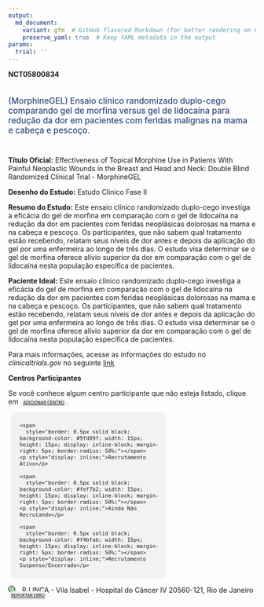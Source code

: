 ```yaml
---
output: 
  md_document:
    variant: gfm  # GitHub-flavored Markdown (for better rendering on GitHub)
    preserve_yaml: true  # Keep YAML metadata in the output
params:
  trial: ''
---
```


**NCT05800834**

<div style="padding: 5px 5px 5px 0px; font-size: 1.20em; font-weight: 500; color: #2E4A7F; text-align: left; margin-bottom: 20px">

(MorphineGEL) Ensaio clínico randomizado duplo-cego comparando gel de
morfina versus gel de lidocaína para redução da dor em pacientes com
feridas malignas na mama e cabeça e pescoço.

</div>

**Título Oficial:** Effectiveness of Topical Morphine Use in Patients
With Painful Neoplastic Wounds in the Breast and Head and Neck: Double
Blind Randomized Clinical Trial - MorphineGEL

**Desenho do Estudo:** Estudo Clinico Fase II

**Resumo do Estudo:** Este ensaio clínico randomizado duplo-cego
investiga a eficácia do gel de morfina em comparação com o gel de
lidocaína na redução da dor em pacientes com feridas neoplásicas
dolorosas na mama e na cabeça e pescoço. Os participantes, que não sabem
qual tratamento estão recebendo, relatam seus níveis de dor antes e
depois da aplicação do gel por uma enfermeira ao longo de três dias. O
estudo visa determinar se o gel de morfina oferece alívio superior da
dor em comparação com o gel de lidocaína nesta população específica de
pacientes.

**Paciente Ideal:** Este ensaio clínico randomizado duplo-cego investiga
a eficácia do gel de morfina em comparação com o gel de lidocaína na
redução da dor em pacientes com feridas neoplásicas dolorosas na mama e
na cabeça e pescoço. Os participantes, que não sabem qual tratamento
estão recebendo, relatam seus níveis de dor antes e depois da aplicação
do gel por uma enfermeira ao longo de três dias. O estudo visa
determinar se o gel de morfina oferece alívio superior da dor em
comparação com o gel de lidocaína nesta população específica de
pacientes.

Para mais informações, acesse as informações do estudo no
*clinicaltrials.gov* no seguinte
[link](https://clinicaltrials.gov/ct2/show/NCT05800834)

**Centros Participantes**

Se você conhece algum centro participante que não esteja listado, clique
em
<span style="color: #2E4A7F; margin-left: 2px; padding: 4px; background-color: #f3f2f1; border-radius: 8px; font-weight: 500; font-size: 0.6em"><a
href="https://flazar.shinyapps.io/formsapp?study_nct_id=NCT05800834&amp;location_id=N%2FA&amp;location_full_name=N%2FA&amp;form_type=Adicionar%20Centro"
target="_blank">ADICIONAR CENTRO</a></span>.

<div style="margin-bottom: 8px; margin-left: 5px; padding: 8px; max-width: 300px; background-color: #f3f2f1; border-radius: 8px; font-size: 0.9em">

<div style="margin-left: 10px;">

    <span 
      style="border: 0.5px solid black; background-color: #9fd89f; width: 15px; height: 15px; display: inline-block; margin-right: 5px; border-radius: 50%;"></span>
    <p style="display: inline;">Recrutamento Ativo</p>

</div>

<div style="margin-left: 10px;">

    <span 
      style="border: 0.5px solid black; background-color: #fef7b2; width: 15px; height: 15px; display: inline-block; margin-right: 5px; border-radius: 50%;"></span>
    <p style="display: inline;">Ainda Não Recrutando</p>

</div>

<div style="margin-left: 10px;">

    <span 
      style="border: 0.5px solid black; background-color: #f4bfab; width: 15px; height: 15px; display: inline-block; margin-right: 5px; border-radius: 50%;"></span>
    <p style="display: inline;">Recrutamento Suspenso/Encerrado</p>

</div>

</div>

<span style="line-height: 1.0;"><span style="border: 0.5px solid black; display: inline-block; width: 12px; height: 12px; border-radius: 50%; margin-right: 10px; padding-bottom: 0px; background-color: #9fd89f;"></span>
RJ INCA - Vila Isabel - Hospital do Câncer IV 20560-121, Rio de Janeiro
<span style="color: #2E4A7F; margin-left: 2px; padding: 4px; background-color: #f3f2f1; border-radius: 8px; font-weight: 500; font-size: 0.6em"><a
href="https://flazar.shinyapps.io/formsapp?study_nct_id=NCT05800834&amp;location_id=NATIONALCANCERINSTITUTERIODEJANEIRO20560121BRAZIL&amp;location_full_name=INCA%20-%20Vila%20Isabel%20-%20Hospital%20do%20C%C3%A2ncer%20IV%2C%2020560-121%2C%20Rio%20de%20Janeiro&amp;form_type=Reportar%20Erro"
target="_blank">REPORTAR ERRO</a></span></span>

